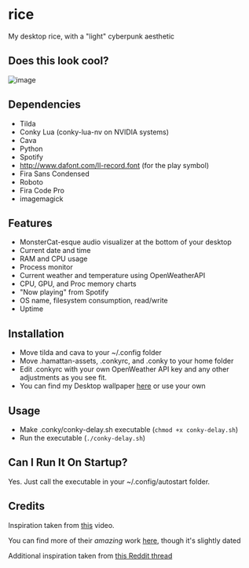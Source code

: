 # rice
My desktop rice, with a "light" cyberpunk aesthetic

## Does this look cool?
![image](https://github.com/anishgoyal1108/rice/assets/90469168/c4bcaf59-9a82-4a93-b4db-bf04d6721ad2)

## Dependencies
* Tilda
* Conky Lua (conky-lua-nv on NVIDIA systems)
* Cava
* Python
* Spotify
* http://www.dafont.com/ll-record.font (for the play symbol)
* Fira Sans Condensed
* Roboto
* Fira Code Pro
* imagemagick

## Features
* MonsterCat-esque audio visualizer at the bottom of your desktop
* Current date and time
* RAM and CPU usage
* Process monitor
* Current weather and temperature using OpenWeatherAPI
* CPU, GPU, and Proc memory charts
* "Now playing" from Spotify
* OS name, filesystem consumption, read/write
* Uptime

## Installation
* Move tilda and cava to your ~/.config folder
* Move .hamattan-assets, .conkyrc, and .conky to your home folder
* Edit .conkyrc with your own OpenWeather API key and any other adjustments as you see fit.
* You can find my Desktop wallpaper [here](https://imgur.com/a/wX1cq0I) or use your own

## Usage
* Make .conky/conky-delay.sh executable (`chmod +x conky-delay.sh`)
* Run the executable (`./conky-delay.sh`)

## Can I Run It On Startup?
Yes. Just call the executable in your ~/.config/autostart folder. 

## Credits
Inspiration taken from [this](https://www.youtube.com/watch?v=1uHQ1493c04) video. 

You can find more of their *amazing* work [here](https://github.com/sysadmin-info), though it's slightly dated

Additional inspiration taken from [this Reddit thread](https://www.reddit.com/r/unixporn/comments/1200h9o/i3wm_black_and_white_minimalist_rice/)
